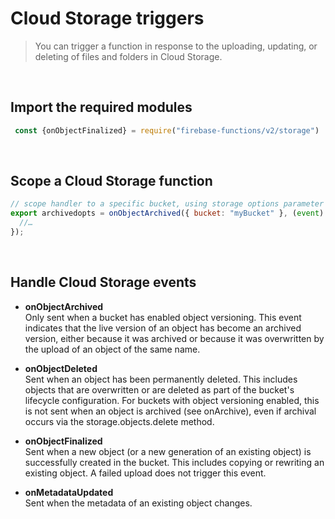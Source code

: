 # Cloud Storage triggers

> You can trigger a function in response to the uploading, updating, or deleting of files and folders in Cloud Storage.

<br />

## Import the required modules

```jsx
 const {onObjectFinalized} = require("firebase-functions/v2/storage")
```

<br />

## Scope a Cloud Storage function

```jsx
// scope handler to a specific bucket, using storage options parameter
export archivedopts = onObjectArchived({ bucket: "myBucket" }, (event) => {
  //…
});
```

<br />

## Handle Cloud Storage events

* **onObjectArchived** <br /> Only sent when a bucket has enabled object versioning. This event indicates that the live version of an object has become an archived version, either because it was archived or because it was overwritten by the upload of an object of the same name.
  
* **onObjectDeleted** <br /> Sent when an object has been permanently deleted. This includes objects that are overwritten or are deleted as part of the bucket's lifecycle configuration. For buckets with object versioning enabled, this is not sent when an object is archived (see onArchive), even if archival occurs via the storage.objects.delete method.
  
* **onObjectFinalized** <br />  Sent when a new object (or a new generation of an existing object) is successfully created in the bucket. This includes copying or rewriting an existing object. A failed upload does not trigger this event.
  
* **onMetadataUpdated** <br />  Sent when the metadata of an existing object changes.
